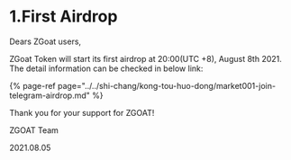 # 1.First Airdrop

Dears ZGoat users,

ZGoat Token will start its first airdrop at 20:00\(UTC +8\), August 8th 2021. The detail information can be checked in below link:

{% page-ref page="../../shi-chang/kong-tou-huo-dong/market001-join-telegram-airdrop.md" %}





Thank you for your support for ZGOAT!

ZGOAT Team

2021.08.05

